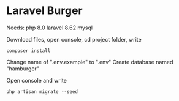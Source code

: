 <h1>Laravel Burger</h1>

Needs:
php 8.0
laravel 8.62
mysql

Download files, open console, cd project folder, write


```
composer install
```

Change name of ".env.example" to ".env"
Create database named "hamburger"

Open console and write

```
php artisan migrate --seed
```

